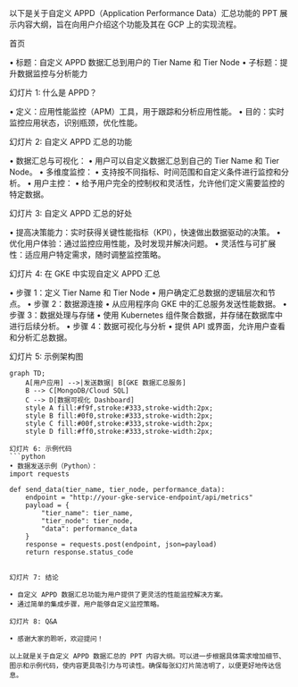 以下是关于自定义 APPD（Application Performance Data）汇总功能的 PPT 展示内容大纲，旨在向用户介绍这个功能及其在 GCP 上的实现流程。

首页

• 标题：自定义 APPD 数据汇总到用户的 Tier Name 和 Tier Node
• 子标题：提升数据监控与分析能力

幻灯片 1: 什么是 APPD？

• 定义：应用性能监控（APM）工具，用于跟踪和分析应用性能。
• 目的：实时监控应用状态，识别瓶颈，优化性能。

幻灯片 2: 自定义 APPD 汇总的功能

• 数据汇总与可视化：
	• 用户可以自定义数据汇总到自己的 Tier Name 和 Tier Node。
• 多维度监控：
	• 支持按不同指标、时间范围和自定义条件进行监控和分析。
• 用户主控：
	• 给予用户完全的控制权和灵活性，允许他们定义需要监控的特定数据。

幻灯片 3: 自定义 APPD 汇总的好处

• 提高决策能力：实时获得关键性能指标（KPI），快速做出数据驱动的决策。
• 优化用户体验：通过监控应用性能，及时发现并解决问题。
• 灵活性与可扩展性：适应用户特定需求，随时调整监控策略。

幻灯片 4: 在 GKE 中实现自定义 APPD 汇总

• 步骤 1：定义 Tier Name 和 Tier Node
	• 用户确定汇总数据的逻辑层次和节点。
• 步骤 2：数据源连接
	• 从应用程序向 GKE 中的汇总服务发送性能数据。
• 步骤 3：数据处理与存储
	• 使用 Kubernetes 组件聚合数据，并存储在数据库中进行后续分析。
• 步骤 4：数据可视化与分析
	• 提供 API 或界面，允许用户查看和分析汇总数据。

幻灯片 5: 示例架构图
```mermaid
graph TD;
    A[用户应用] -->|发送数据| B[GKE 数据汇总服务]
    B --> C[MongoDB/Cloud SQL]
    C --> D[数据可视化 Dashboard]
    style A fill:#f9f,stroke:#333,stroke-width:2px;
    style B fill:#0f0,stroke:#333,stroke-width:2px;
    style C fill:#00f,stroke:#333,stroke-width:2px;
    style D fill:#ff0,stroke:#333,stroke-width:2px;
```
```
幻灯片 6: 示例代码
```python
• 数据发送示例（Python）：
import requests

def send_data(tier_name, tier_node, performance_data):
    endpoint = "http://your-gke-service-endpoint/api/metrics"
    payload = {
        "tier_name": tier_name,
        "tier_node": tier_node,
        "data": performance_data
    }
    response = requests.post(endpoint, json=payload)
    return response.status_code


幻灯片 7: 结论

• 自定义 APPD 数据汇总功能为用户提供了更灵活的性能监控解决方案。
• 通过简单的集成步骤，用户能够自定义监控策略。

幻灯片 8: Q&A

• 感谢大家的聆听，欢迎提问！

以上就是关于自定义 APPD 数据汇总的 PPT 内容大纲。可以进一步根据具体需求增加细节、图示和示例代码，使内容更具吸引力与可读性。确保每张幻灯片简洁明了，以便更好地传达信息。
